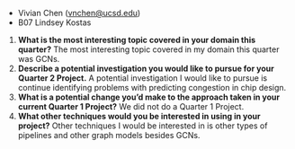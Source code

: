 * Vivian Chen (vnchen@ucsd.edu)
* B07 Lindsey Kostas
1. **What is the most interesting topic covered in your domain this quarter?**
The most interesting topic covered in my domain this quarter was GCNs.
2. **Describe a potential investigation you would like to pursue for your Quarter 2 Project.**
A potential investigation I would like to pursue is continue identifying problems with predicting congestion in chip design. 
3. **What is a potential change you’d make to the approach taken in your current Quarter 1 Project?**
We did not do a Quarter 1 Project. 
4. **What other techniques would you be interested in using in your project?**
Other techniques I would be interested in is other types of pipelines and other graph models besides GCNs. 
